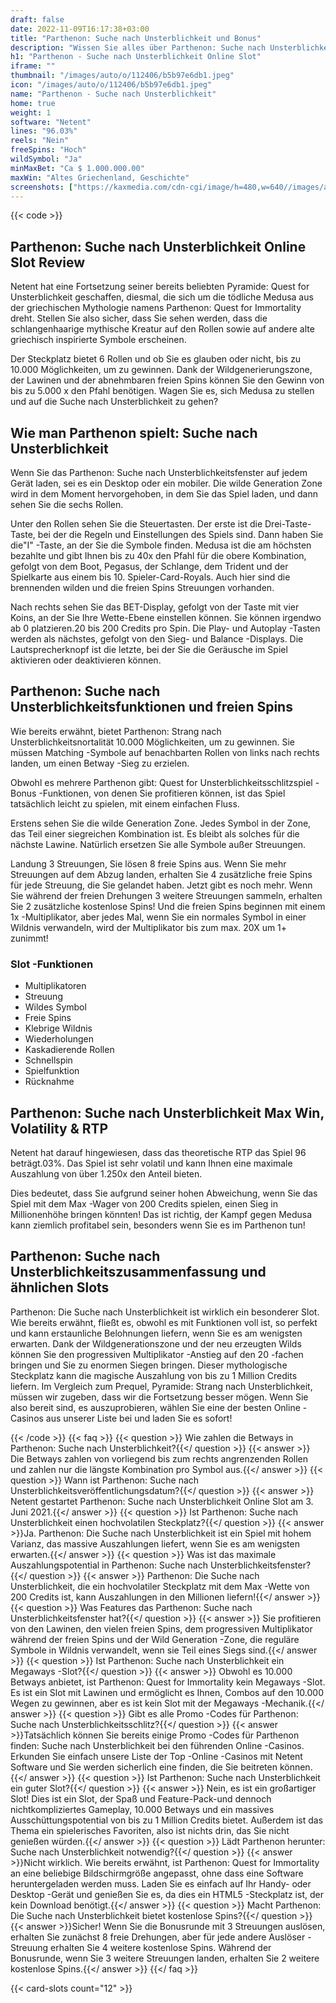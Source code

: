 ```yaml
---
draft: false
date: 2022-11-09T16:17:38+03:00
title: "Parthenon: Suche nach Unsterblichkeit und Bonus"
description: "Wissen Sie alles über Parthenon: Suche nach Unsterblichkeit Pokie von Netents RTP, Funktionen, Volatilität, Auszahlungen und kostenlose Spins und Boni in den Top -Online -Casinos!"
h1: "Parthenon - Suche nach Unsterblichkeit Online Slot"
iframe: ""
thumbnail: "/images/auto/o/112406/b5b97e6db1.jpeg"
icon: "/images/auto/o/112406/b5b97e6db1.jpeg"
name: "Parthenon - Suche nach Unsterblichkeit"
home: true
weight: 1
software: "Netent"
lines: "96.03%"
reels: "Nein"
freeSpins: "Hoch"
wildSymbol: "Ja"
minMaxBet: "Ca $ 1.000.000.00"
maxWin: "Altes Griechenland, Geschichte"
screenshots: ["https://kaxmedia.com/cdn-cgi/image/h=480,w=640//images/auto/o/112402/a1e3147b02.jpeg"]
---
```


{{< code >}}<h2>Parthenon: Suche nach Unsterblichkeit Online Slot Review</h2><p>Netent hat eine Fortsetzung seiner bereits beliebten Pyramide: Quest for Unsterblichkeit geschaffen, diesmal, die sich um die tödliche Medusa aus der griechischen Mythologie namens Parthenon: Quest for Immortality dreht. Stellen Sie also sicher, dass Sie sehen werden, dass die schlangenhaarige mythische Kreatur auf den Rollen sowie auf andere alte griechisch inspirierte Symbole erscheinen.</p><p>Der Steckplatz bietet 6 Rollen und ob Sie es glauben oder nicht, bis zu 10.000 Möglichkeiten, um zu gewinnen. Dank der Wildgenerierungszone, der Lawinen und der abnehmbaren freien Spins können Sie den Gewinn von bis zu 5.000 x den Pfahl benötigen. Wagen Sie es, sich Medusa zu stellen und auf die Suche nach Unsterblichkeit zu gehen?</p><h2>Wie man Parthenon spielt: Suche nach Unsterblichkeit</h2><p>Wenn Sie das Parthenon: Suche nach Unsterblichkeitsfenster auf jedem Gerät laden, sei es ein Desktop oder ein mobiler. Die wilde Generation Zone wird in dem Moment hervorgehoben, in dem Sie das Spiel laden, und dann sehen Sie die sechs Rollen.</p><p>Unter den Rollen sehen Sie die Steuertasten. Der erste ist die Drei-Taste-Taste, bei der die Regeln und Einstellungen des Spiels sind. Dann haben Sie die"I" -Taste, an der Sie die Symbole finden. Medusa ist die am höchsten bezahlte und gibt Ihnen bis zu 40x den Pfahl für die obere Kombination, gefolgt von dem Boot, Pegasus, der Schlange, dem Trident und der Spielkarte aus einem bis 10. Spieler-Card-Royals. Auch hier sind die brennenden wilden und die freien Spins Streuungen vorhanden.</p><p>Nach rechts sehen Sie das BET-Display, gefolgt von der Taste mit vier Koins, an der Sie Ihre Wette-Ebene einstellen können. Sie können irgendwo ab 0 platzieren.20 bis 200 Credits pro Spin. Die Play- und Autoplay -Tasten werden als nächstes, gefolgt von den Sieg- und Balance -Displays. Die Lautsprecherknopf ist die letzte, bei der Sie die Geräusche im Spiel aktivieren oder deaktivieren können.</p><h2>Parthenon: Suche nach Unsterblichkeitsfunktionen und freien Spins</h2><p>Wie bereits erwähnt, bietet Parthenon: Strang nach Unsterblichkeitsnortalität 10.000 Möglichkeiten, um zu gewinnen. Sie müssen Matching -Symbole auf benachbarten Rollen von links nach rechts landen, um einen Betway -Sieg zu erzielen.</p><p>Obwohl es mehrere Parthenon gibt: Quest for Unsterblichkeitsschlitzspiel -Bonus -Funktionen, von denen Sie profitieren können, ist das Spiel tatsächlich leicht zu spielen, mit einem einfachen Fluss.</p><p>Erstens sehen Sie die wilde Generation Zone. Jedes Symbol in der Zone, das Teil einer siegreichen Kombination ist. Es bleibt als solches für die nächste Lawine. Natürlich ersetzen Sie alle Symbole außer Streuungen.</p><p>Landung 3 Streuungen, Sie lösen 8 freie Spins aus. Wenn Sie mehr Streuungen auf dem Abzug landen, erhalten Sie 4 zusätzliche freie Spins für jede Streuung, die Sie gelandet haben. Jetzt gibt es noch mehr. Wenn Sie während der freien Drehungen 3 weitere Streuungen sammeln, erhalten Sie 2 zusätzliche kostenlose Spins! Und die freien Spins beginnen mit einem 1x -Multiplikator, aber jedes Mal, wenn Sie ein normales Symbol in einer Wildnis verwandeln, wird der Multiplikator bis zum max. 20X um 1+ zunimmt!</p><h3>
Slot -Funktionen</h3><ul>
<li></span>
Multiplikatoren</li>
<li></span>
Streuung</li>
<li></span>
Wildes Symbol</li>
<li></span>
Freie Spins</li>
<li></span>
Klebrige Wildnis</li>
<li></span>
Wiederholungen</li>
<li></span>
Kaskadierende Rollen</li>
<li></span>
Schnellspin</li>
<li></span>
Spielfunktion</li>
<li></span>
Rücknahme</li></ul><h2>Parthenon: Suche nach Unsterblichkeit Max Win, Volatility & RTP</h2><p>Netent hat darauf hingewiesen, dass das theoretische RTP das Spiel 96 beträgt.03%. Das Spiel ist sehr volatil und kann Ihnen eine maximale Auszahlung von über 1.250x den Anteil bieten.</p><p>Dies bedeutet, dass Sie aufgrund seiner hohen Abweichung, wenn Sie das Spiel mit dem Max -Wager von 200 Credits spielen, einen Sieg in Millionenhöhe bringen könnten! Das ist richtig, der Kampf gegen Medusa kann ziemlich profitabel sein, besonders wenn Sie es im Parthenon tun!</p><h2>Parthenon: Suche nach Unsterblichkeitszusammenfassung und ähnlichen Slots</h2><p>Parthenon: Die Suche nach Unsterblichkeit ist wirklich ein besonderer Slot. Wie bereits erwähnt, fließt es, obwohl es mit Funktionen voll ist, so perfekt und kann erstaunliche Belohnungen liefern, wenn Sie es am wenigsten erwarten. Dank der Wildgenerationszone und der neu erzeugten Wilds können Sie den progressiven Multiplikator -Anstieg auf den 20 -fachen bringen und Sie zu enormen Siegen bringen. Dieser mythologische Steckplatz kann die magische Auszahlung von bis zu 1 Million Credits liefern. Im Vergleich zum Prequel, Pyramide: Strang nach Unsterblichkeit, müssen wir zugeben, dass wir die Fortsetzung besser mögen. Wenn Sie also bereit sind, es auszuprobieren, wählen Sie eine der besten Online -Casinos aus unserer Liste bei und laden Sie es sofort!</p>

{{< /code >}}
{{< faq >}}
{{< question >}} Wie zahlen die Betways in Parthenon: Suche nach Unsterblichkeit?{{</ question >}}
{{< answer >}} Die Betways zahlen von vorliegend bis zum rechts angrenzenden Rollen und zahlen nur die längste Kombination pro Symbol aus.{{</ answer >}}
{{< question >}} Wann ist Parthenon: Suche nach Unsterblichkeitsveröffentlichungsdatum?{{</ question >}}
{{< answer >}} Netent gestartet Parthenon: Suche nach Unsterblichkeit Online Slot am 3. Juni 2021.{{</ answer >}}
{{< question >}} Ist Parthenon: Suche nach Unsterblichkeit einen hochvolatilen Steckplatz?{{</ question >}}
{{< answer >}}Ja. Parthenon: Die Suche nach Unsterblichkeit ist ein Spiel mit hohem Varianz, das massive Auszahlungen liefert, wenn Sie es am wenigsten erwarten.{{</ answer >}}
{{< question >}} Was ist das maximale Auszahlungspotential in Parthenon: Suche nach Unsterblichkeitsfenster?{{</ question >}}
{{< answer >}} Parthenon: Die Suche nach Unsterblichkeit, die ein hochvolatiler Steckplatz mit dem Max -Wette von 200 Credits ist, kann Auszahlungen in den Millionen liefern!{{</ answer >}}
{{< question >}} Was Features das Parthenon: Suche nach Unsterblichkeitsfenster hat?{{</ question >}}
{{< answer >}} Sie profitieren von den Lawinen, den vielen freien Spins, dem progressiven Multiplikator während der freien Spins und der Wild Generation -Zone, die reguläre Symbole in Wildnis verwandelt, wenn sie Teil eines Siegs sind.{{</ answer >}}
{{< question >}} Ist Parthenon: Suche nach Unsterblichkeit ein Megaways -Slot?{{</ question >}}
{{< answer >}} Obwohl es 10.000 Betways anbietet, ist Parthenon: Quest for Immortality kein Megaways -Slot. Es ist ein Slot mit Lawinen und ermöglicht es Ihnen, Combos auf den 10.000 Wegen zu gewinnen, aber es ist kein Slot mit der Megaways -Mechanik.{{</ answer >}}
{{< question >}} Gibt es alle Promo -Codes für Parthenon: Suche nach Unsterblichkeitsschlitz?{{</ question >}}
{{< answer >}}Tatsächlich können Sie bereits einige Promo -Codes für Parthenon finden: Suche nach Unsterblichkeit bei den führenden Online -Casinos. Erkunden Sie einfach unsere Liste der Top -Online -Casinos mit Netent Software und Sie werden sicherlich eine finden, die Sie beitreten können.{{</ answer >}}
{{< question >}} Ist Parthenon: Suche nach Unsterblichkeit ein guter Slot?{{</ question >}}
{{< answer >}} Nein, es ist ein großartiger Slot! Dies ist ein Slot, der Spaß und Feature-Pack-und dennoch nichtkompliziertes Gameplay, 10.000 Betways und ein massives Ausschüttungspotential von bis zu 1 Million Credits bietet. Außerdem ist das Thema ein spielerisches Favoriten, also ist nichts drin, das Sie nicht genießen würden.{{</ answer >}}
{{< question >}} Lädt Parthenon herunter: Suche nach Unsterblichkeit notwendig?{{</ question >}}
{{< answer >}}Nicht wirklich. Wie bereits erwähnt, ist Parthenon: Quest for Immortality an eine beliebige Bildschirmgröße angepasst, ohne dass eine Software heruntergeladen werden muss. Laden Sie es einfach auf Ihr Handy- oder Desktop -Gerät und genießen Sie es, da dies ein HTML5 -Steckplatz ist, der kein Download benötigt.{{</ answer >}}
{{< question >}} Macht Parthenon: Die Suche nach Unsterblichkeit bietet kostenlose Spins?{{</ question >}}
{{< answer >}}Sicher! Wenn Sie die Bonusrunde mit 3 Streuungen auslösen, erhalten Sie zunächst 8 freie Drehungen, aber für jede andere Auslöser -Streuung erhalten Sie 4 weitere kostenlose Spins. Während der Bonusrunde, wenn Sie 3 weitere Streuungen landen, erhalten Sie 2 weitere kostenlose Spins.{{</ answer >}}
{{</ faq >}}

 {{< card-slots count="12" >}}